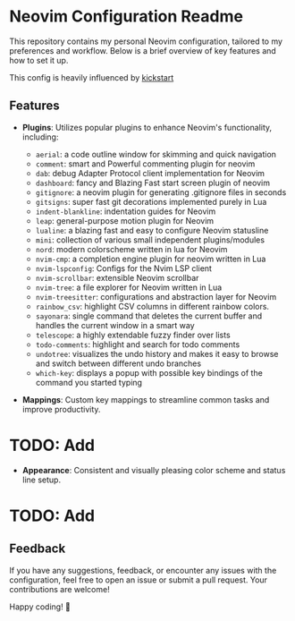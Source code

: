# Neovim Configuration Readme

This repository contains my personal Neovim configuration, tailored to my
preferences and workflow. Below is a brief overview of key features and how to
set it up.

This config is heavily influenced by [kickstart](https://github.com/nvim-lua/kickstart.nvim.git)

## Features

- **Plugins**: Utilizes popular plugins to enhance Neovim's functionality, including:
    - `aerial`: a code outline window for skimming and quick navigation
    - `comment`: smart and Powerful commenting plugin for neovim
    - `dab`: debug Adapter Protocol client implementation for Neovim
    - `dashboard`: fancy and Blazing Fast start screen plugin of neovim
    - `gitignore`: a neovim plugin for generating .gitignore files in seconds
    - `gitsigns`: super fast git decorations implemented purely in Lua
    - `indent-blankline`: indentation guides for Neovim
    - `leap`: general-purpose motion plugin for Neovim
    - `lualine`: a blazing fast and easy to configure Neovim statusline 
    - `mini`: collection of various small independent plugins/modules
    - `nord`: modern colorscheme written in lua for Neovim
    - `nvim-cmp`: a completion engine plugin for neovim written in Lua
    - `nvim-lspconfig`: Configs for the Nvim LSP client
    - `nvim-scrollbar`: extensible Neovim scrollbar
    - `nvim-tree`: a file explorer for Neovim written in Lua
    - `nvim-treesitter`: configurations and abstraction layer for Neovim
    - `rainbow_csv`: highlight CSV columns in different rainbow colors.
    - `sayonara`: single command that deletes the current buffer and handles the current window in a smart way
    - `telescope`: a highly extendable fuzzy finder over lists
    - `todo-comments`: highlight and search for todo comments
    - `undotree`: visualizes the undo history and makes it easy to browse and switch between different undo branches
    - `which-key`:  displays a popup with possible key bindings of the command you started typing

- **Mappings**: Custom key mappings to streamline common tasks and improve productivity.
# TODO: Add

- **Appearance**: Consistent and visually pleasing color scheme and status line setup.
# TODO: Add

## Feedback

If you have any suggestions, feedback, or encounter any issues with the configuration, feel free to open an issue or submit a pull request. Your contributions are welcome!

Happy coding! 🚀
